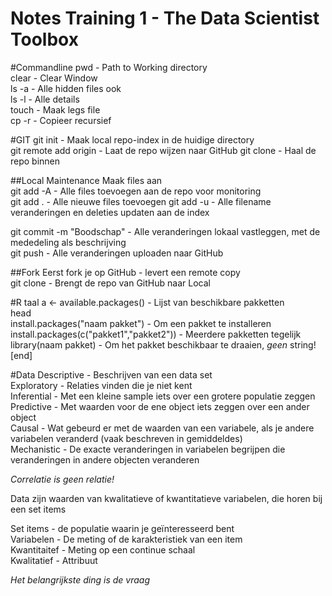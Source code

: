 Notes Training 1 - The Data Scientist Toolbox
======

#Commandline
pwd    - Path to Working directory  
clear   - Clear Window  
ls -a    - Alle hidden files ook  
ls -l     - Alle details  
touch  - Maak legs file  
cp -r    - Copieer recursief

#GIT
git init  - Maak local repo-index in de huidige directory  
git remote add origin - Laat de repo wijzen naar GitHub
git clone - Haal de repo binnen

##Local Maintenance
Maak files aan  
git add -A - Alle files toevoegen aan de repo voor monitoring  
git add .    - Alle nieuwe files toevoegen
git add -u  - Alle filename veranderingen en deleties updaten aan de index

git commit -m "Boodschap" - Alle veranderingen lokaal vastleggen, met de mededeling als beschrijving  
git push - Alle veranderingen uploaden naar GitHub  

##Fork
Eerst fork je op GitHub - levert een remote copy  
git clone  - Brengt de repo van GitHub naar Local

#R taal
a <- available.packages()   - Lijst van beschikbare pakketten  
head  
install.packages("naam pakket") - Om een pakket te installeren  
install.packages(c("pakket1","pakket2")) - Meerdere pakketten tegelijk  
library(naam pakket) - Om het pakket beschikbaar te draaien, *geen* string!  
[end]

#Data
Descriptive - Beschrijven van een data set  
Exploratory - Relaties vinden die je niet kent  
Inferential - Met een kleine sample iets over een grotere populatie zeggen  
Predictive - Met waarden voor de ene object iets zeggen over een ander object  
Causal - Wat gebeurd er met de waarden van een variabele, als je andere variabelen veranderd (vaak beschreven in gemiddeldes)  
Mechanistic - De exacte veranderingen in variabelen begrijpen die veranderingen in andere objecten veranderen  

*Correlatie is geen relatie!*  

Data zijn waarden van kwalitatieve of kwantitatieve variabelen, die horen bij een set items  

Set items - de populatie waarin je geïnteresseerd bent  
Variabelen - De meting of de karakteristiek van een item  
Kwantitaitef - Meting op een continue schaal  
Kwalitatief - Attribuut  

*Het belangrijkste ding is de vraag*

